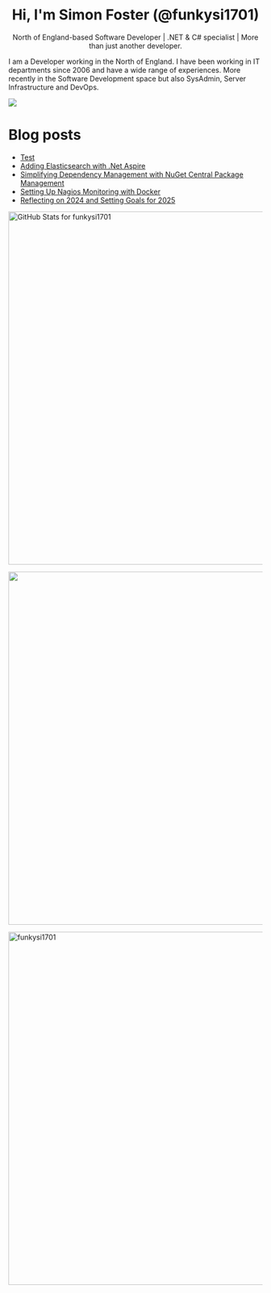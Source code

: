 <h1 align="center">Hi, I'm Simon Foster (@funkysi1701)</h1>
<p align="center">North of England-based Software Developer
| .NET & C# specialist
| More than just another developer.</p>

I am a Developer working in the North of England. I have been working in IT departments since 2006 and have a wide range of experiences. More recently in the Software Development space but also SysAdmin, Server Infrastructure and DevOps.

![](https://komarev.com/ghpvc/?username=funkysi1701&color=lightgrey) 

# Blog posts

<!-- BLOG-POST-LIST:START -->
- [Test](https://www.funkysi1701.com/posts/2025/test/)
- [Adding Elasticsearch with .Net Aspire](https://www.funkysi1701.com/posts/2025/adding-elasticsearch-with-aspire/)
- [Simplifying Dependency Management with NuGet Central Package Management](https://www.funkysi1701.com/posts/2025/nuget-central-package-management/)
- [Setting Up Nagios Monitoring with Docker](https://www.funkysi1701.com/posts/2025/monitoring-with-nagios-docker/)
- [Reflecting on 2024 and Setting Goals for 2025](https://www.funkysi1701.com/posts/2024/end-of-year/)
<!-- BLOG-POST-LIST:END -->

<p><img src="https://github-readme-stats-git-masterrstaa-rickstaa.vercel.app/api?username=funkysi1701&show_icons=true&include_all_commits=true&count_private=true&theme=merko&layout=compact" alt="GitHub Stats for funkysi1701" width="700"></p>

<p><img src="https://github-readme-streak-stats.herokuapp.com?user=funkysi1701&theme=merko" width="700"></p>

<p><img align="left" src="https://github-readme-stats-git-masterrstaa-rickstaa.vercel.app/api/top-langs/?username=funkysi1701&layout=compact&theme=merko" alt="funkysi1701" width="700"/></p>
